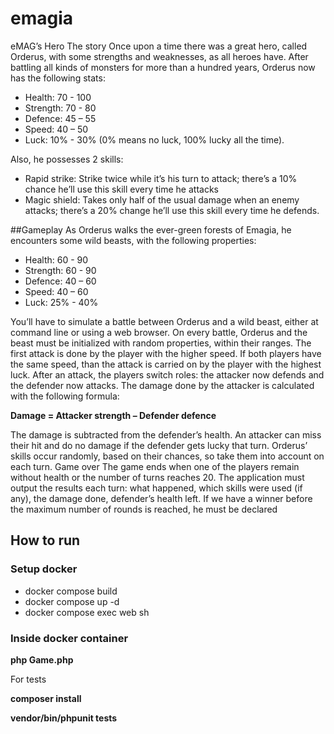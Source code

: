 # emagia
eMAG’s Hero The story Once upon a time there was a great hero, called Orderus, with some strengths and weaknesses, as all heroes have. After battling all kinds of monsters for more than a hundred years, Orderus now has the following stats: 
 - Health: 70 - 100 
 - Strength: 70 - 80 
 - Defence: 45 – 55 
 - Speed: 40 – 50 
 - Luck: 10% - 30% (0% means no luck, 100% lucky all the time). 

Also, he possesses 2 skills:
 - Rapid strike: Strike twice while it’s his turn to attack; there’s a 10% chance he’ll use this skill every time he attacks 
 - Magic shield: Takes only half of the usual damage when an enemy attacks; there’s a 20% change he’ll use this skill every time he defends.  
 
##Gameplay 
As Orderus walks the ever-green forests of Emagia, he encounters some wild beasts, with the following properties: 
 - Health: 60 - 90 
 - Strength: 60 - 90 
 - Defence: 40 – 60 
 - Speed: 40 – 60 
 - Luck: 25% - 40% 
 
You’ll have to simulate a battle between Orderus and a wild beast, either at command line or using a web browser. On every battle, Orderus and the beast must be initialized with random properties, within their ranges. The first attack is done by the player with the higher speed. If both players have the same speed, than the attack is carried on by the player with the highest luck. After an attack, the players switch roles: the attacker now defends and the defender now attacks. 
The damage done by the attacker is calculated with the following formula: 

__Damage = Attacker strength – Defender defence__

The damage is subtracted from the defender’s health. An attacker can miss their hit and do no damage if the defender gets lucky that turn. Orderus’ skills occur randomly, based on their chances, so take them into account on each turn.  Game over The game ends when one of the players remain without health or the number of turns reaches 20. 
The application must output the results each turn: what happened, which skills were used (if any), the damage done, defender’s health left. If we have a winner before the maximum number of rounds is reached, he must be declared  

## How to run
### Setup docker
- docker compose build
- docker compose up -d
- docker compose exec web sh

### Inside docker container
__php Game.php__

For tests

__composer install__

__vendor/bin/phpunit tests__
